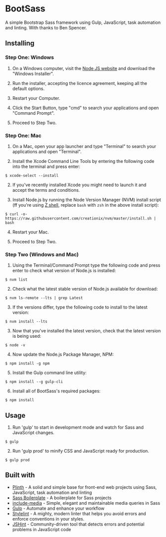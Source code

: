 # BootSass

A simple Bootstrap Sass framework using Gulp, JavaScript, task automation and linting. With thanks to Ben Spencer.


## Installing

### Step One: Windows

1. On a Windows computer, visit the [Node JS website](https://nodejs.org/en/download/) and download the "Windows Installer".

2. Run the installer, accepting the licence agreement, keeping all the default options.

3. Restart your Computer.

4. Click the Start Button, type "cmd" to search your applications and open "Command Prompt".

5. Proceed to Step Two.

### Step One: Mac

1. On a Mac, open your app launcher and type "Terminal" to search your applications and open "Terminal".

2. Install the Xcode Command Line Tools by entering the following code into the terminal and press enter:

```
$ xcode-select --install
```

2. If you've recently installed Xcode you might need to launch it and accept the terms and conditions.

3. Install Node.js by running the Node Version Manager (NVM) install script (ff you're using [Z shell](https://www.zsh.org/), replace `bash` with `zsh` in the above install script):

```
$ curl -o- https://raw.githubusercontent.com/creationix/nvm/master/install.sh | bash
```

4. Restart your Mac.

5. Proceed to Step Two.

### Step Two (Windows and Mac)

1. Using the Terminal/Command Prompt type the following code and press enter to check what version of Node.js is installed:

```
$ nvm list
```

2. Check what the latest stable version of Node.js available for download:

```
$ nvm ls-remote --lts | grep Latest
```

3. If the versions differ, type the following code to install to the latest version:

```
$ nvm install --lts
```

3. Now that you've installed the latest version, check that the latest version is being used:

```
$ node -v
```

4. Now update the Node.js Package Manager, NPM:

```
$ npm install -g npm
```

5. Install the Gulp command line utility:

```
$ npm install --g gulp-cli
```

6. Install all of BootSass's required packages:

```
$ npm install
```


## Usage

1. Run 'gulp' to start in development mode and watch for Sass and JavaScript changes.

```
$ gulp
```

2. Run 'gulp prod' to minify CSS and JavaScript ready for production.

```
$ gulp prod
```


## Built with

* [Plinth](https://github.com/spenno/plinth) - A solid and simple base for front-end web projects using Sass, JavaScript, task automation and linting
* [Sass Boilerplate](https://github.com/HugoGiraudel/sass-boilerplate) - A boilerplate for Sass projects
* [include-media](http://include-media.com/) - Simple, elegant and maintainable media queries in Sass
* [Gulp](http://gulpjs.com/) - Automate and enhance your workflow
* [Stylelint](https://stylelint.io/) - A mighty, modern linter that helps you avoid errors and enforce conventions in your styles.
* [JSHint](https://jshint.com/) - Community-driven tool that detects errors and potential problems in JavaScript code

